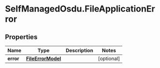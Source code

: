 # SelfManagedOsdu.FileApplicationError

## Properties
Name | Type | Description | Notes
------------ | ------------- | ------------- | -------------
**error** | [**FileErrorModel**](FileErrorModel.md) |  | [optional] 


